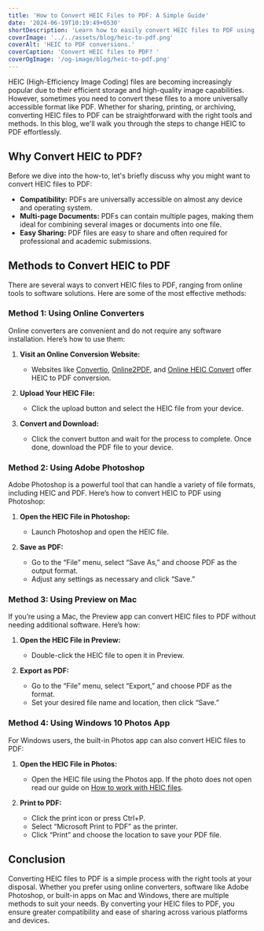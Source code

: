 ```yaml
---
title: 'How to Convert HEIC Files to PDF: A Simple Guide'
date: '2024-06-19T10:19:49+0530'
shortDescription: 'Learn how to easily convert HEIC files to PDF using free online tools, Adobe Photoshop, and built-in apps on Mac and Windows for seamless compatibility.'
coverImage: '../../assets/blog/heic-to-pdf.png'
coverAlt: 'HEIC to PDF conversions.'
coverCaption: 'Convert HEIC files to PDF? '
coverOgImage: '/og-image/blog/heic-to-pdf.png'
---
```


HEIC (High-Efficiency Image Coding) files are becoming increasingly popular due to their efficient storage and high-quality image capabilities. However, sometimes you need to convert these files to a more universally accessible format like PDF. Whether for sharing, printing, or archiving, converting HEIC files to PDF can be straightforward with the right tools and methods. In this blog, we'll walk you through the steps to change HEIC to PDF effortlessly.

## Why Convert HEIC to PDF?

Before we dive into the how-to, let's briefly discuss why you might want to convert HEIC files to PDF:
- **Compatibility:** PDFs are universally accessible on almost any device and operating system.
- **Multi-page Documents:** PDFs can contain multiple pages, making them ideal for combining several images or documents into one file.
- **Easy Sharing:** PDF files are easy to share and often required for professional and academic submissions.

## Methods to Convert HEIC to PDF

There are several ways to convert HEIC files to PDF, ranging from online tools to software solutions. Here are some of the most effective methods:

### Method 1: Using Online Converters

Online converters are convenient and do not require any software installation. Here’s how to use them:

1. **Visit an Online Conversion Website:**
   - Websites like [Convertio](https://convertio.co/heic-pdf/), [Online2PDF](https://online2pdf.com/heic-to-pdf), and [Online HEIC Convert](https://onlineheicconvert.com/heic-to-pdf/) offer HEIC to PDF conversion.

2. **Upload Your HEIC File:**
   - Click the upload button and select the HEIC file from your device.

3. **Convert and Download:**
   - Click the convert button and wait for the process to complete. Once done, download the PDF file to your device.

### Method 2: Using Adobe Photoshop

Adobe Photoshop is a powerful tool that can handle a variety of file formats, including HEIC and PDF. Here’s how to convert HEIC to PDF using Photoshop:

1. **Open the HEIC File in Photoshop:**
   - Launch Photoshop and open the HEIC file.

2. **Save as PDF:**
   - Go to the “File” menu, select “Save As,” and choose PDF as the output format.
   - Adjust any settings as necessary and click “Save.”

### Method 3: Using Preview on Mac

If you’re using a Mac, the Preview app can convert HEIC files to PDF without needing additional software. Here’s how:

1. **Open the HEIC File in Preview:**
   - Double-click the HEIC file to open it in Preview.

2. **Export as PDF:**
   - Go to the “File” menu, select “Export,” and choose PDF as the format.
   - Set your desired file name and location, then click “Save.”

### Method 4: Using Windows 10 Photos App

For Windows users, the built-in Photos app can also convert HEIC files to PDF:

1. **Open the HEIC File in Photos:**
   - Open the HEIC file using the Photos app. If the photo does not open read our guide on [How to work with HEIC files](https://onlineheicconvert.com/blog/heic/).

2. **Print to PDF:**
   - Click the print icon or press Ctrl+P.
   - Select “Microsoft Print to PDF” as the printer.
   - Click “Print” and choose the location to save your PDF file.

## Conclusion

Converting HEIC files to PDF is a simple process with the right tools at your disposal. Whether you prefer using online converters, software like Adobe Photoshop, or built-in apps on Mac and Windows, there are multiple methods to suit your needs. By converting your HEIC files to PDF, you ensure greater compatibility and ease of sharing across various platforms and devices.